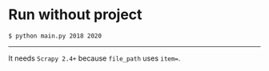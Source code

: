 # Run without project

```
$ python main.py 2018 2020
```

---

It needs `Scrapy 2.4+` because `file_path` uses `item=`.